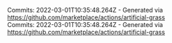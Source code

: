 Commits: 2022-03-01T10:35:48.264Z - Generated via https://github.com/marketplace/actions/artificial-grass
<br>
Commits: 2022-03-01T10:35:48.264Z - Generated via https://github.com/marketplace/actions/artificial-grass
<br>
